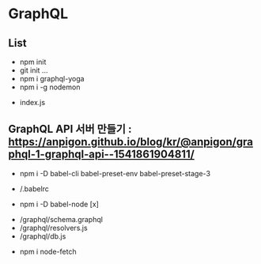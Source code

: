 # GraphQL

## List

  - npm init
  - git init ...
  - npm i graphql-yoga
  - npm i -g nodemon
  * index.js

## GraphQL API 서버 만들기 : https://anpigon.github.io/blog/kr/@anpigon/graphql-1-graphql-api--1541861904811/

  - npm i -D babel-cli babel-preset-env babel-preset-stage-3 
  - /.babelrc

  - npm i -D babel-node [x]

  * /graphql/schema.graphql
  * /graphql/resolvers.js
  * /graphql/db.js

  - npm i node-fetch
  

